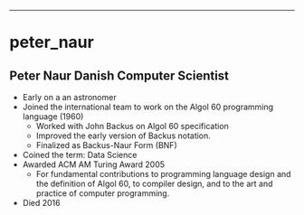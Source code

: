 ---
# peter_naur



## Peter Naur  Danish Computer Scientist


- Early on a an astronomer
- Joined the international team to work on the Algol 60 programming language (1960)
  * Worked with John Backus on Algol 60 specification
  * Improved the early version of Backus notation.
  * Finalized as Backus-Naur Form (BNF)
- Coined the term: Data Science
- Awarded ACM AM Turing Award 2005
  * For fundamental contributions to programming language design and the definition of Algol 60, to compiler design, and to the art and practice of computer programming.
- Died 2016
